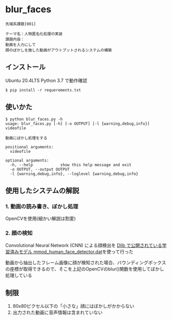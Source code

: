 # blur_faces

```
先端系課題[001]

テーマ名：人物匿名化処理の実装
課題内容：
動画を入力にして
顔のぼかしを施した動画がアウトプットされるシステムの構築
```

## インストール

Ubuntu 20.4LTS Python 3.7 で動作確認

```
$ pip install -r requerements.txt
```

## 使いかた

```
$ python blur_faces.py -h
usage: blur_faces.py [-h] [-o OUTPUT] [-l {warning,debug,info}] videofile

動画にぼかし処理をする

positional arguments:
  videofile

optional arguments:
  -h, --help            show this help message and exit
  -o OUTPUT, --output OUTPUT
  -l {warning,debug,info}, --loglevel {warning,debug,info}
```

## 使用したシステムの解説

### 1. 動画の読み書き、ぼかし処理

OpenCVを使用(細かい解説は割愛)

### 2. 顔の検知

Convolutional Neural Network (CNN) による顔検出を [Dlib で公開されている学習済みモデル mmod_human_face_detector.dat](https://github.com/davisking/dlib-models#mmod_human_face_detectordatbz2)を使って行った

動画から抽出したフレーム画像に顔が検知された場合、バウンディングボックスの座標が取得できるので、そこを上記のOpenCVのblur()関数を使用してぼかし処理している


## 制限

1. 80x80ピクセル以下の「小さな」顔にはぼかしがかからない
2. 出力された動画に音声情報は含まれていない